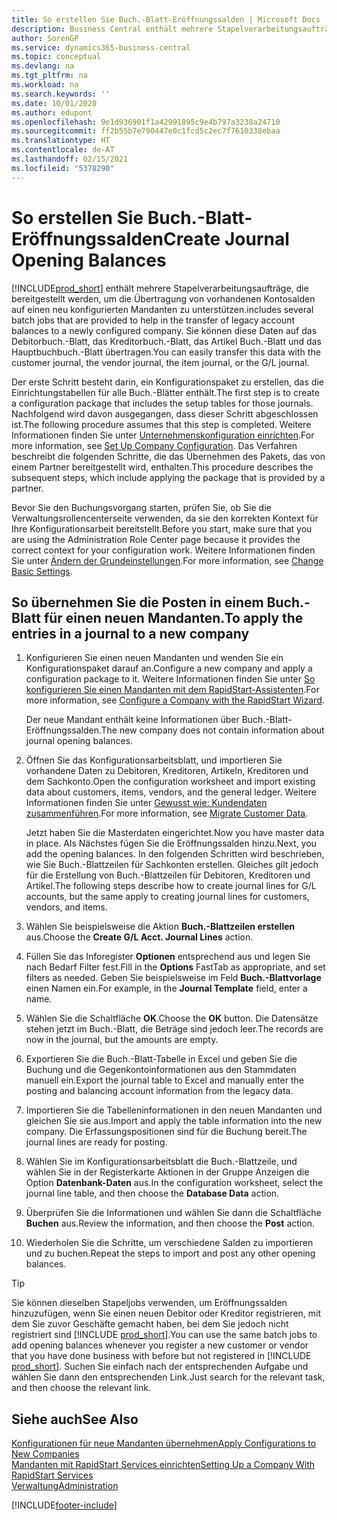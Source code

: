 ```yaml
---
title: So erstellen Sie Buch.-Blatt-Eröffnungssalden | Microsoft Docs
description: Business Central enthält mehrere Stapelverarbeitungsaufträge, die bereitgestellt werden, um die Übertragung von vorhandenen Kontosalden auf einen neu konfigurierten Mandanten zu unterstützen. Sie können diese Daten mithilfe von Buch.-Blatt-Buchungen einfach übertragen.
author: SorenGP
ms.service: dynamics365-business-central
ms.topic: conceptual
ms.devlang: na
ms.tgt_pltfrm: na
ms.workload: na
ms.search.keywords: ''
ms.date: 10/01/2020
ms.author: edupont
ms.openlocfilehash: 9e1d936901f1a42991895c9e4b797a3238a24710
ms.sourcegitcommit: ff2b55b7e790447e0c1fcd5c2ec7f7610338ebaa
ms.translationtype: HT
ms.contentlocale: de-AT
ms.lasthandoff: 02/15/2021
ms.locfileid: "5378290"
---
```

# <a name="create-journal-opening-balances"></a><span data-ttu-id="41d9b-104">So erstellen Sie Buch.-Blatt-Eröffnungssalden</span><span class="sxs-lookup"><span data-stu-id="41d9b-104">Create Journal Opening Balances</span></span>

[!INCLUDE[prod_short](includes/prod_short.md)] <span data-ttu-id="41d9b-105">enthält mehrere Stapelverarbeitungsaufträge, die bereitgestellt werden, um die Übertragung von vorhandenen Kontosalden auf einen neu konfigurierten Mandanten zu unterstützen.</span><span class="sxs-lookup"><span data-stu-id="41d9b-105">includes several batch jobs that are provided to help in the transfer of legacy account balances to a newly configured company.</span></span> <span data-ttu-id="41d9b-106">Sie können diese Daten auf das Debitorbuch.-Blatt, das Kreditorbuch.-Blatt, das Artikel Buch.-Blatt und das Hauptbuchbuch.-Blatt übertragen.</span><span class="sxs-lookup"><span data-stu-id="41d9b-106">You can easily transfer this data with the customer journal, the vendor journal, the item journal, or the G/L journal.</span></span>

<span data-ttu-id="41d9b-107">Der erste Schritt besteht darin, ein Konfigurationspaket zu erstellen, das die Einrichtungstabellen für alle Buch.-Blätter enthält.</span><span class="sxs-lookup"><span data-stu-id="41d9b-107">The first step is to create a configuration package that includes the setup tables for those journals.</span></span> <span data-ttu-id="41d9b-108">Nachfolgend wird davon ausgegangen, dass dieser Schritt abgeschlossen ist.</span><span class="sxs-lookup"><span data-stu-id="41d9b-108">The following procedure assumes that this step is completed.</span></span> <span data-ttu-id="41d9b-109">Weitere Informationen finden Sie unter [Unternehmenskonfiguration einrichten](admin-set-up-company-configuration.md).</span><span class="sxs-lookup"><span data-stu-id="41d9b-109">For more information, see [Set Up Company Configuration](admin-set-up-company-configuration.md).</span></span> <span data-ttu-id="41d9b-110">Das Verfahren beschreibt die folgenden Schritte, die das Übernehmen des Pakets, das von einem Partner bereitgestellt wird, enthalten.</span><span class="sxs-lookup"><span data-stu-id="41d9b-110">This procedure describes the subsequent steps, which include applying the package that is provided by a partner.</span></span>  

<span data-ttu-id="41d9b-111">Bevor Sie den Buchungsvorgang starten, prüfen Sie, ob Sie die Verwaltungsrollencenterseite verwenden, da sie den korrekten Kontext für Ihre Konfigurationsarbeit bereitstellt.</span><span class="sxs-lookup"><span data-stu-id="41d9b-111">Before you start, make sure that you are using the Administration Role Center page because it provides the correct context for your configuration work.</span></span> <span data-ttu-id="41d9b-112">Weitere Informationen finden Sie unter [Ändern der Grundeinstellungen](ui-change-basic-settings.md).</span><span class="sxs-lookup"><span data-stu-id="41d9b-112">For more information, see [Change Basic Settings](ui-change-basic-settings.md).</span></span>

## <a name="to-apply-the-entries-in-a-journal-to-a-new-company"></a><span data-ttu-id="41d9b-113">So übernehmen Sie die Posten in einem Buch.-Blatt für einen neuen Mandanten.</span><span class="sxs-lookup"><span data-stu-id="41d9b-113">To apply the entries in a journal to a new company</span></span>

1. <span data-ttu-id="41d9b-114">Konfigurieren Sie einen neuen Mandanten und wenden Sie ein Konfigurationspaket darauf an.</span><span class="sxs-lookup"><span data-stu-id="41d9b-114">Configure a new company and apply a configuration package to it.</span></span> <span data-ttu-id="41d9b-115">Weitere Informationen finden Sie unter [So konfigurieren Sie einen Mandanten mit dem RapidStart-Assistenten](admin-how-to-configure-a-company-with-the-rapidstart-wizard.md).</span><span class="sxs-lookup"><span data-stu-id="41d9b-115">For more information, see [Configure a Company with the RapidStart Wizard](admin-how-to-configure-a-company-with-the-rapidstart-wizard.md).</span></span>  

    <span data-ttu-id="41d9b-116">Der neue Mandant enthält keine Informationen über Buch.-Blatt-Eröffnungssalden.</span><span class="sxs-lookup"><span data-stu-id="41d9b-116">The new company does not contain information about journal opening balances.</span></span>  

2. <span data-ttu-id="41d9b-117">Öffnen Sie das Konfigurationsarbeitsblatt, und importieren Sie vorhandene Daten zu Debitoren, Kreditoren, Artikeln, Kreditoren und dem Sachkonto.</span><span class="sxs-lookup"><span data-stu-id="41d9b-117">Open the configuration worksheet and import existing data about customers, items, vendors, and the general ledger.</span></span> <span data-ttu-id="41d9b-118">Weitere Informationen finden Sie unter [Gewusst wie: Kundendaten zusammenführen](admin-migrate-customer-data.md).</span><span class="sxs-lookup"><span data-stu-id="41d9b-118">For more information, see [Migrate Customer Data](admin-migrate-customer-data.md).</span></span>  

    <span data-ttu-id="41d9b-119">Jetzt haben Sie die Masterdaten eingerichtet.</span><span class="sxs-lookup"><span data-stu-id="41d9b-119">Now you have master data in place.</span></span> <span data-ttu-id="41d9b-120">Als Nächstes fügen Sie die Eröffnungssalden hinzu.</span><span class="sxs-lookup"><span data-stu-id="41d9b-120">Next, you add the opening balances.</span></span> <span data-ttu-id="41d9b-121">In den folgenden Schritten wird beschrieben, wie Sie Buch.-Blattzeilen für Sachkonten erstellen. Gleiches gilt jedoch für die Erstellung von Buch.-Blattzeilen für Debitoren, Kreditoren und Artikel.</span><span class="sxs-lookup"><span data-stu-id="41d9b-121">The following steps describe how to create journal lines for G/L accounts, but the same apply to creating journal lines for customers, vendors, and items.</span></span>  
3. <span data-ttu-id="41d9b-122">Wählen Sie beispielsweise die Aktion **Buch.-Blattzeilen erstellen** aus.</span><span class="sxs-lookup"><span data-stu-id="41d9b-122">Choose the **Create G/L Acct. Journal Lines** action.</span></span>  
4. <span data-ttu-id="41d9b-123">Füllen Sie das Inforegister **Optionen** entsprechend aus und legen Sie nach Bedarf Filter fest.</span><span class="sxs-lookup"><span data-stu-id="41d9b-123">Fill in the **Options** FastTab as appropriate, and set filters as needed.</span></span> <span data-ttu-id="41d9b-124">Geben Sie beispielsweise im Feld **Buch.-Blattvorlage** einen Namen ein.</span><span class="sxs-lookup"><span data-stu-id="41d9b-124">For example, in the **Journal Template** field, enter a name.</span></span>  
5. <span data-ttu-id="41d9b-125">Wählen Sie die Schaltfläche **OK**.</span><span class="sxs-lookup"><span data-stu-id="41d9b-125">Choose the **OK** button.</span></span> <span data-ttu-id="41d9b-126">Die Datensätze stehen jetzt im Buch.-Blatt, die Beträge sind jedoch leer.</span><span class="sxs-lookup"><span data-stu-id="41d9b-126">The records are now in the journal, but the amounts are empty.</span></span>  
6. <span data-ttu-id="41d9b-127">Exportieren Sie die Buch.-Blatt-Tabelle in Excel und geben Sie die Buchung und die Gegenkontoinformationen aus den Stammdaten manuell ein.</span><span class="sxs-lookup"><span data-stu-id="41d9b-127">Export the journal table to Excel and manually enter the posting and balancing account information from the legacy data.</span></span>
7. <span data-ttu-id="41d9b-128">Importieren Sie die Tabelleninformationen in den neuen Mandanten und gleichen Sie sie aus.</span><span class="sxs-lookup"><span data-stu-id="41d9b-128">Import and apply the table information into the new company.</span></span> <span data-ttu-id="41d9b-129">Die Erfassungspositionen sind für die Buchung bereit.</span><span class="sxs-lookup"><span data-stu-id="41d9b-129">The journal lines are ready for posting.</span></span>  
8. <span data-ttu-id="41d9b-130">Wählen Sie im Konfigurationsarbeitsblatt die Buch.-Blattzeile, und wählen Sie in der Registerkarte Aktionen in der Gruppe Anzeigen die Option **Datenbank-Daten** aus.</span><span class="sxs-lookup"><span data-stu-id="41d9b-130">In the configuration worksheet, select the journal line table, and then choose the **Database Data** action.</span></span>  
9. <span data-ttu-id="41d9b-131">Überprüfen Sie die Informationen und wählen Sie dann die Schaltfläche **Buchen** aus.</span><span class="sxs-lookup"><span data-stu-id="41d9b-131">Review the information, and then choose the **Post** action.</span></span>  
10. <span data-ttu-id="41d9b-132">Wiederholen Sie die Schritte, um verschiedene Salden zu importieren und zu buchen.</span><span class="sxs-lookup"><span data-stu-id="41d9b-132">Repeat the steps to import and post any other opening balances.</span></span>  

> [!TIP]
> <span data-ttu-id="41d9b-133">Sie können dieselben Stapeljobs verwenden, um Eröffnungssalden hinzuzufügen, wenn Sie einen neuen Debitor oder Kreditor registrieren, mit dem Sie zuvor Geschäfte gemacht haben, bei dem Sie jedoch nicht registriert sind [!INCLUDE [prod_short](includes/prod_short.md)].</span><span class="sxs-lookup"><span data-stu-id="41d9b-133">You can use the same batch jobs to add opening balances whenever you register a new customer or vendor that you have done business with before but not registered in [!INCLUDE [prod_short](includes/prod_short.md)].</span></span> <span data-ttu-id="41d9b-134">Suchen Sie einfach nach der entsprechenden Aufgabe und wählen Sie dann den entsprechenden Link.</span><span class="sxs-lookup"><span data-stu-id="41d9b-134">Just search for the relevant task, and then choose the relevant link.</span></span>

## <a name="see-also"></a><span data-ttu-id="41d9b-135">Siehe auch</span><span class="sxs-lookup"><span data-stu-id="41d9b-135">See Also</span></span>

[<span data-ttu-id="41d9b-136">Konfigurationen für neue Mandanten übernehmen</span><span class="sxs-lookup"><span data-stu-id="41d9b-136">Apply Configurations to New Companies</span></span>](admin-apply-configuration-to-new-companies.md)  
[<span data-ttu-id="41d9b-137">Mandanten mit RapidStart Services einrichten</span><span class="sxs-lookup"><span data-stu-id="41d9b-137">Setting Up a Company With RapidStart Services</span></span>](admin-set-up-a-company-with-rapidstart.md)  
[<span data-ttu-id="41d9b-138">Verwaltung</span><span class="sxs-lookup"><span data-stu-id="41d9b-138">Administration</span></span>](admin-setup-and-administration.md)  


[!INCLUDE[footer-include](includes/footer-banner.md)]